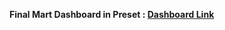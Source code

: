 **Final Mart Dashboard in Preset : [Dashboard Link](https://822d41f6.us2a.app.preset.io/superset/dashboard/8/?native_filters_key=CcFrRm3RAk9bY5FYsmlvUxDJsoHmmiFwZNeAukWGtQ44z82tEcs_BGsneemuKhqG)**
